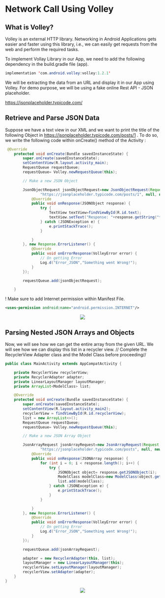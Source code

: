 # Network Call Using Volley

## What is Volley?
Volley is an external HTTP library. Networking in Android Applications gets easier and faster using this library, i.e., we can easily get requests from the web and perform the required tasks.

To implement Vollay Library in our App, we need to add the following dependency in the build.gradle file (app).
 ```JAVA 
 implementation 'com.android.volley:volley:1.2.1'
 ```
We will be extracting the data from an URL and display it in our App using Volley. For demo purpose, we will be using a fake online Rest API - JSON placeholder.
 
 https://jsonplaceholder.typicode.com/
 
## Retrieve and Parse JSON Data

Suppose we have a text view in our XML and we want to print the title of the following Object in https://jsonplaceholder.typicode.com/posts/1 .
To do so, we write the following code within onCreate() method of the Activity :

```JAVA
 @Override
    protected void onCreate(Bundle savedInstanceState) {
        super.onCreate(savedInstanceState);
        setContentView(R.layout.activity_main);
        RequestQueue requestQueue;
        requestQueue= Volley.newRequestQueue(this);

        // Make a new JSON Object

        JsonObjectRequest jsonObjectRequest=new JsonObjectRequest(Request.Method.GET,
                "https://jsonplaceholder.typicode.com/posts/1", null, new Response.Listener<JSONObject>() {
            @Override
            public void onResponse(JSONObject response) {
                try {
                    TextView textView=findViewById(R.id.text);
                    textView.setText("Response: "+response.getString("title"));
                } catch (JSONException e) {
                    e.printStackTrace();
                }

            }
        }, new Response.ErrorListener() {
            @Override
            public void onErrorResponse(VolleyError error) {
                // On getting Error
                Log.d("Error_JSON","Something went Wrong!");
            }
        });

        requestQueue.add(jsonObjectRequest);

    }
```

! Make sure to add Internet permission within Manifest File.

```XML
<uses-permission android:name="android.permission.INTERNET"/>
```

<p align="center">
    <img src="https://user-images.githubusercontent.com/79036525/136710281-7455d1af-5311-41d3-b662-049de14d77ca.png">
 </p>

## Parsing Nested JSON Arrays and Objects
Now, we will see how we can get the entire array from the given URL. We will see how we can display this list in a recycler view.
// Complete the RecyclerView Adapter class and the Model Class before proceeding//

```JAVA
public class MainActivity extends AppCompatActivity {

    private RecyclerView recyclerView;
    private RecyclerAdapter adapter;
    private LinearLayoutManager layoutManager;
    private ArrayList<ModelClass> list;

    @Override
    protected void onCreate(Bundle savedInstanceState) {
        super.onCreate(savedInstanceState);
        setContentView(R.layout.activity_main2);
        recyclerView = findViewById(R.id.recyclerView);
        list = new ArrayList<>();
        RequestQueue requestQueue;
        requestQueue= Volley.newRequestQueue(this);

        // Make a new JSON Array Object

        JsonArrayRequest jsonArrayRequest=new JsonArrayRequest(Request.Method.GET,
                "https://jsonplaceholder.typicode.com/posts", null, new Response.Listener<JSONArray>() {
            @Override
            public void onResponse(JSONArray response) {
                for (int i = 0; i < response.length(); i++) {
                    try {
                        JSONObject object= response.getJSONObject(i);
                        ModelClass modelClass=new ModelClass(object.getString("userId"),object.getString("id"),object.getString("title"), object.getString("body"));
                        list.add(modelClass);
                    } catch (JSONException e) {
                        e.printStackTrace();
                    }
                }

            }
        }, new Response.ErrorListener() {
            @Override
            public void onErrorResponse(VolleyError error) {
                // On getting Error
                Log.d("Error_JSON","Something went Wrong!");
            }
        });

        requestQueue.add(jsonArrayRequest);

        adapter = new RecyclerAdapter(this, list);
        layoutManager = new LinearLayoutManager(this);
        recyclerView.setLayoutManager(layoutManager);
        recyclerView.setAdapter(adapter);
    }
}
```
<p align="center">
    <img src="https://user-images.githubusercontent.com/79036525/136710220-bed8e281-b42f-43ae-ba45-61b4974889b0.png">
 </p>
